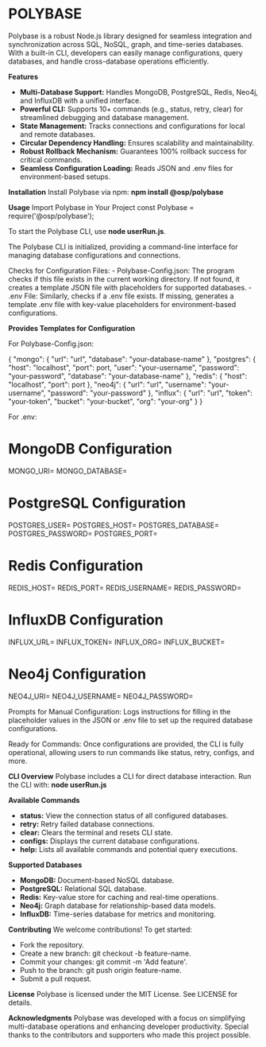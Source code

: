 <b><h1>POLYBASE</h1></b>

Polybase is a robust Node.js library designed for seamless integration and synchronization across SQL, NoSQL, graph, and time-series databases. With a built-in CLI, developers can easily manage configurations, query databases, and handle cross-database operations efficiently.

<b>Features</b>
- <b>Multi-Database Support:</b> Handles MongoDB, PostgreSQL, Redis, Neo4j, and InfluxDB with a unified interface.
- <b>Powerful CLI:</b> Supports 10+ commands (e.g., status, retry, clear) for streamlined debugging and database management.
- <b>State Management:</b> Tracks connections and configurations for local and remote databases.
- <b>Circular Dependency Handling:</b> Ensures scalability and maintainability.
- <b>Robust Rollback Mechanism:</b> Guarantees 100% rollback success for critical commands.
- <b>Seamless Configuration Loading:</b> Reads JSON and .env files for environment-based setups.

<b>Installation</b>
Install Polybase via npm:
<b>npm install @osp/polybase</b>

<b>Usage</b>
Import Polybase in Your Project
const Polybase = require('@osp/polybase');

To start the Polybase CLI, use <b>node userRun.js</b>. 

The Polybase CLI is initialized, providing a command-line interface for managing database configurations and connections. 

Checks for Configuration Files:
    - Polybase-Config.json: The program checks if this file exists in the current working directory. If not found, it creates a template JSON file with placeholders for supported databases.
    - .env File: Similarly, checks if a .env file exists. If missing, generates a template .env file with key-value placeholders for environment-based configurations.

<b>Provides Templates for Configuration</b>

For Polybase-Config.json:

{
    "mongo": {
        "url": "url",
        "database": "your-database-name"
    },
    "postgres": {
        "host": "localhost",
        "port": port,
        "user": "your-username",
        "password": "your-password",
        "database": "your-database-name"
    },
    "redis": {
        "host": "localhost",
        "port": port
    },
    "neo4j": {
        "url": "url",
        "username": "your-username",
        "password": "your-password"
    },
    "influx": {
        "url": "url",
        "token": "your-token",
        "bucket": "your-bucket",
        "org": "your-org"
    }
}

For .env:

# MongoDB Configuration
MONGO_URI=
MONGO_DATABASE=

# PostgreSQL Configuration
POSTGRES_USER=
POSTGRES_HOST=
POSTGRES_DATABASE=
POSTGRES_PASSWORD=
POSTGRES_PORT=

# Redis Configuration
REDIS_HOST=
REDIS_PORT=
REDIS_USERNAME=
REDIS_PASSWORD=

# InfluxDB Configuration
INFLUX_URL=
INFLUX_TOKEN=
INFLUX_ORG=
INFLUX_BUCKET=

# Neo4j Configuration
NEO4J_URI=
NEO4J_USERNAME=
NEO4J_PASSWORD=

Prompts for Manual Configuration: Logs instructions for filling in the placeholder values in the JSON or .env file to set up the required database configurations.

Ready for Commands: Once configurations are provided, the CLI is fully operational, allowing users to run commands like status, retry, configs, and more.

<b>CLI Overview</b>
Polybase includes a CLI for direct database interaction. Run the CLI with: <b>node userRun.js</b>

<b>Available Commands</b>
- <b>status:</b> View the connection status of all configured databases.
- <b>retry:</b> Retry failed database connections.
- <b>clear:</b> Clears the terminal and resets CLI state.
- <b>configs:</b> Displays the current database configurations.
- <b>help:</b> Lists all available commands and potential query executions.


<b>Supported Databases</b>
- <b>MongoDB:</b> Document-based NoSQL database.
- <b>PostgreSQL:</b> Relational SQL database.
- <b>Redis:</b> Key-value store for caching and real-time operations.
- <b>Neo4j:</b> Graph database for relationship-based data models.
- <b>InfluxDB:</b> Time-series database for metrics and monitoring.


<b>Contributing</b>
We welcome contributions! To get started:
- Fork the repository.
- Create a new branch: git checkout -b feature-name.
- Commit your changes: git commit -m 'Add feature'.
- Push to the branch: git push origin feature-name.
- Submit a pull request.

<b>License</b>
Polybase is licensed under the MIT License. See LICENSE for details.

<b>Acknowledgments</b>
Polybase was developed with a focus on simplifying multi-database operations and enhancing developer productivity. Special thanks to the contributors and supporters who made this project possible.